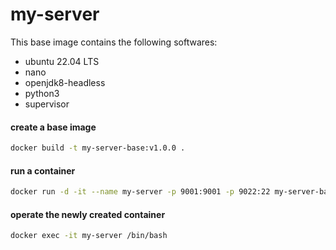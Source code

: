 # my-server

This base image contains the following softwares:
- ubuntu 22.04 LTS
- nano
- openjdk8-headless
- python3
- supervisor

#### create a base image
```sh
docker build -t my-server-base:v1.0.0 .
```

#### run a container
 ```sh
docker run -d -it --name my-server -p 9001:9001 -p 9022:22 my-server-base:v1.0.0
```

#### operate the newly created container
 ```sh
docker exec -it my-server /bin/bash
```
